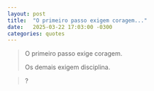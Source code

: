```yaml
---
layout: post
title:  "O primeiro passo exigem coragem..."
date:   2025-03-22 17:03:00 -0300
categories: quotes
---
```


>O primeiro passo exige coragem.
>
>Os demais exigem disciplina.

>?
